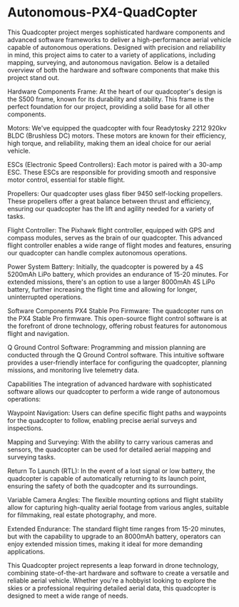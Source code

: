 
# Autonomous-PX4-QuadCopter
This Quadcopter project merges sophisticated hardware components and advanced software frameworks to deliver a high-performance aerial vehicle capable of autonomous operations. Designed with precision and reliability in mind, this project aims to cater to a variety of applications, including mapping, surveying, and autonomous navigation. Below is a detailed overview of both the hardware and software components that make this project stand out.

Hardware Components
Frame: At the heart of our quadcopter's design is the S500 frame, known for its durability and stability. This frame is the perfect foundation for our project, providing a solid base for all other components.

Motors: We've equipped the quadcopter with four Readytosky 2212 920kv BLDC (Brushless DC) motors. These motors are known for their efficiency, high torque, and reliability, making them an ideal choice for our aerial vehicle.

ESCs (Electronic Speed Controllers): Each motor is paired with a 30-amp ESC. These ESCs are responsible for providing smooth and responsive motor control, essential for stable flight.

Propellers: Our quadcopter uses glass fiber 9450 self-locking propellers. These propellers offer a great balance between thrust and efficiency, ensuring our quadcopter has the lift and agility needed for a variety of tasks.

Flight Controller: The Pixhawk flight controller, equipped with GPS and compass modules, serves as the brain of our quadcopter. This advanced flight controller enables a wide range of flight modes and features, ensuring our quadcopter can handle complex autonomous operations.

Power System
Battery: Initially, the quadcopter is powered by a 4S 5200mAh LiPo battery, which provides an endurance of 15-20 minutes. For extended missions, there's an option to use a larger 8000mAh 4S LiPo battery, further increasing the flight time and allowing for longer, uninterrupted operations.

Software Components
PX4 Stable Pro Firmware: The quadcopter runs on the PX4 Stable Pro firmware. This open-source flight control software is at the forefront of drone technology, offering robust features for autonomous flight and navigation.

Q Ground Control Software: Programming and mission planning are conducted through the Q Ground Control software. This intuitive software provides a user-friendly interface for configuring the quadcopter, planning missions, and monitoring live telemetry data.

Capabilities
The integration of advanced hardware with sophisticated software allows our quadcopter to perform a wide range of autonomous operations:

Waypoint Navigation: Users can define specific flight paths and waypoints for the quadcopter to follow, enabling precise aerial surveys and inspections.

Mapping and Surveying: With the ability to carry various cameras and sensors, the quadcopter can be used for detailed aerial mapping and surveying tasks.

Return To Launch (RTL): In the event of a lost signal or low battery, the quadcopter is capable of automatically returning to its launch point, ensuring the safety of both the quadcopter and its surroundings.

Variable Camera Angles: The flexible mounting options and flight stability allow for capturing high-quality aerial footage from various angles, suitable for filmmaking, real estate photography, and more.

Extended Endurance: The standard flight time ranges from 15-20 minutes, but with the capability to upgrade to an 8000mAh battery, operators can enjoy extended mission times, making it ideal for more demanding applications.

This Quadcopter project represents a leap forward in drone technology, combining state-of-the-art hardware and software to create a versatile and reliable aerial vehicle. Whether you're a hobbyist looking to explore the skies or a professional requiring detailed aerial data, this quadcopter is designed to meet a wide range of needs.








